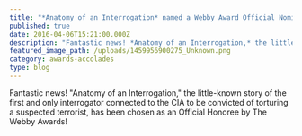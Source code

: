 ```yaml
---
title: "*Anatomy of an Interrogation* named a Webby Award Official Nominee"
published: true
date: 2016-04-06T15:21:00.000Z
description: "Fantastic news! *Anatomy of an Interrogation,* the little-known story of the first and only interrogator connected to the CIA to be convicted of torturing a suspected terrorist, has been chosen as an Official Honoree by The Webby Awards! "
featured_image_path: /uploads/1459956900275_Unknown.png
category: awards-accolades
type: blog
---
```


Fantastic news! "Anatomy of an Interrogation," the little-known story of the first and only interrogator connected to the CIA to be convicted of torturing a suspected terrorist, has been chosen as an Official Honoree by The Webby Awards!

